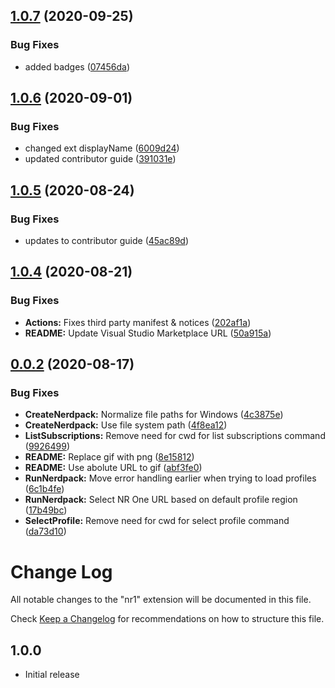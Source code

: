 ## [1.0.7](https://github.com/newrelic/nr1-vscode-extension/compare/v1.0.6...v1.0.7) (2020-09-25)


### Bug Fixes

* added badges ([07456da](https://github.com/newrelic/nr1-vscode-extension/commit/07456da1bbe9e53a5506b4fe551630046e593725))

## [1.0.6](https://github.com/newrelic/nr1-vscode-extension/compare/v1.0.5...v1.0.6) (2020-09-01)


### Bug Fixes

* changed ext displayName ([6009d24](https://github.com/newrelic/nr1-vscode-extension/commit/6009d240b3f5940e1a5dc9cd6252914680eb91c7))
* updated contributor guide ([391031e](https://github.com/newrelic/nr1-vscode-extension/commit/391031eff06deb189145099c5c584409b924335e))

## [1.0.5](https://github.com/newrelic/nr1-vscode-extension/compare/v1.0.4...v1.0.5) (2020-08-24)


### Bug Fixes

* updates to contributor guide ([45ac89d](https://github.com/newrelic/nr1-vscode-extension/commit/45ac89da5dde4f9c5e6ff4c061213b67735e8561))

## [1.0.4](https://github.com/newrelic/nr1-vscode-extension/compare/v1.0.3...v1.0.4) (2020-08-21)


### Bug Fixes

* **Actions:** Fixes third party manifest & notices ([202af1a](https://github.com/newrelic/nr1-vscode-extension/commit/202af1af20ccaab55c512cad05945e445fe5d8ff))
* **README:** Update Visual Studio Marketplace URL ([50a915a](https://github.com/newrelic/nr1-vscode-extension/commit/50a915a0de256f8a941ccc2fc4e62283b0c36dd4))

## [0.0.2](https://github.com/newrelic/nr1-vscode-extension/compare/v0.0.1...v0.0.2) (2020-08-17)


### Bug Fixes

* **CreateNerdpack:** Normalize file paths for Windows ([4c3875e](https://github.com/newrelic/nr1-vscode-extension/commit/4c3875e271db794366371ff8630b970a2b226848))
* **CreateNerdpack:** Use file system path ([4f8ea12](https://github.com/newrelic/nr1-vscode-extension/commit/4f8ea12ad9f6ecf7f15c86b0d1461dafe305715f))
* **ListSubscriptions:** Remove need for cwd for list subscriptions command ([9926499](https://github.com/newrelic/nr1-vscode-extension/commit/9926499721b8cefe722620248f7c2ced10d134d0))
* **README:** Replace gif with png ([8e15812](https://github.com/newrelic/nr1-vscode-extension/commit/8e15812fb79173ccf382140152b53a6a7a4753e2))
* **README:** Use abolute URL to gif ([abf3fe0](https://github.com/newrelic/nr1-vscode-extension/commit/abf3fe04ade7ae2c35330b447bfb9ccb8ef83c2c))
* **RunNerdpack:** Move error handling earlier when trying to load profiles ([6c1b4fe](https://github.com/newrelic/nr1-vscode-extension/commit/6c1b4fe33248ed5a79532ae44c3697b7a668da09))
* **RunNerdpack:** Select NR One URL based on default profile region ([17b49bc](https://github.com/newrelic/nr1-vscode-extension/commit/17b49bc2179de318712da6d1d18b8fefbab43073))
* **SelectProfile:** Remove need for cwd for select profile command ([da73d10](https://github.com/newrelic/nr1-vscode-extension/commit/da73d103f3ac7dc36dac9d18f6d0577d9fa40c44))

# Change Log

All notable changes to the "nr1" extension will be documented in this file.

Check [Keep a Changelog](http://keepachangelog.com/) for recommendations on how to structure this file.

## 1.0.0

- Initial release

